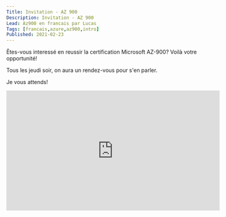 ```yaml
---
Title: Invitation - AZ 900
Description: Invitation - AZ 900
Lead: Az900 en francais par Lucas
Tags: [francais,azure,az900,intro]
Published: 2021-02-23
---
```


Êtes-vous interessé en reussir la certification Microsoft AZ-900? Voilà votre opportunité!

Tous les jeudi soir, on aura un rendez-vous pour s'en parler.

Je vous attends!

<iframe width="560" height="315" src="https://www.youtube.com/embed/eKiTeznPru4" frameborder="0" allow="accelerometer; autoplay; clipboard-write; encrypted-media; gyroscope; picture-in-picture" allowfullscreen></iframe>